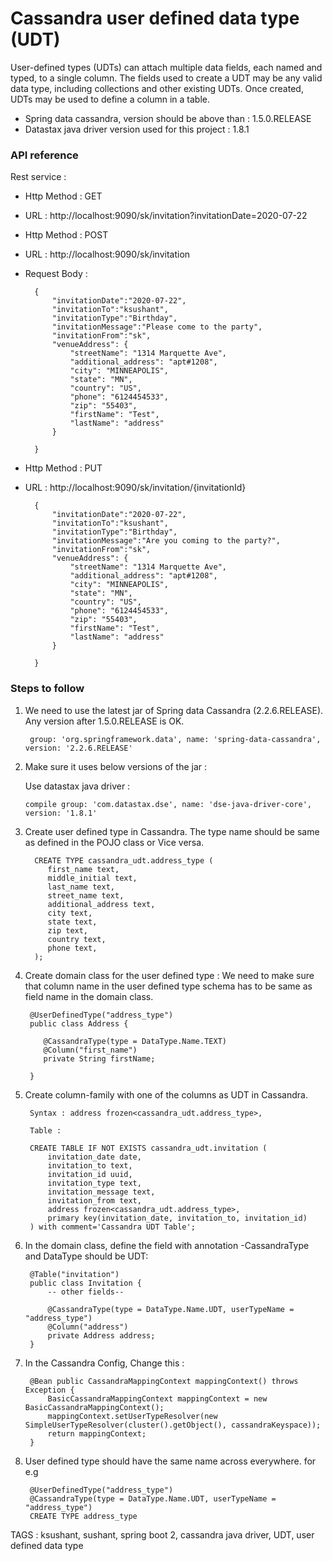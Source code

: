 # Cassandra user defined data type (UDT)
User-defined types (UDTs) can attach multiple data fields, each named and typed, to a single column. 
The fields used to create a UDT may be any valid data type, including collections and other existing UDTs. 
Once created, UDTs may be used to define a column in a table.
 
 * Spring data cassandra, version should be above than : 1.5.0.RELEASE
 * Datastax java driver version used for this project : 1.8.1

### API reference

Rest service : 

* Http Method : GET
* URL : http://localhost:9090/sk/invitation?invitationDate=2020-07-22

* Http Method : POST
* URL : http://localhost:9090/sk/invitation
* Request Body :

        {
            "invitationDate":"2020-07-22",
            "invitationTo":"ksushant",
            "invitationType":"Birthday",
            "invitationMessage":"Please come to the party",
            "invitationFrom":"sk",
            "venueAddress": {
                "streetName": "1314 Marquette Ave",
                "additional_address": "apt#1208",
                "city": "MINNEAPOLIS",
                "state": "MN",
                "country": "US",
                "phone": "6124454533",
                "zip": "55403",
                "firstName": "Test",
                "lastName": "address"
            }
        
        }

* Http Method : PUT
* URL : http://localhost:9090/sk/invitation/{invitationId}

        {
            "invitationDate":"2020-07-22",
            "invitationTo":"ksushant",
            "invitationType":"Birthday",
            "invitationMessage":"Are you coming to the party?",
            "invitationFrom":"sk",
            "venueAddress": {
                "streetName": "1314 Marquette Ave",
                "additional_address": "apt#1208",
                "city": "MINNEAPOLIS",
                "state": "MN",
                "country": "US",
                "phone": "6124454533",
                "zip": "55403",
                "firstName": "Test",
                "lastName": "address"
            }
        
        }


### Steps to follow 

1. We need to use the latest jar of Spring data Cassandra (2.2.6.RELEASE). Any version after 1.5.0.RELEASE is OK.

        group: 'org.springframework.data', name: 'spring-data-cassandra', version: '2.2.6.RELEASE'

2. Make sure it uses below versions of the jar :

   Use datastax java driver : 
   
       compile group: 'com.datastax.dse', name: 'dse-java-driver-core', version: '1.8.1' 
   
3. Create user defined type in Cassandra. The type name should be same as defined in the POJO class or Vice versa. 
   
         CREATE TYPE cassandra_udt.address_type (
            first_name text,
            middle_initial text,
            last_name text,
            street_name text,
            additional_address text,
            city text,
            state text,
            zip text,
            country text,
            phone text,
         );

4. Create domain class for the user defined type : We need to make sure that column name in the user defined type 
   schema has to be same as field name in the domain class.

        @UserDefinedType("address_type")
        public class Address {
        
           @CassandraType(type = DataType.Name.TEXT)
           @Column("first_name")
           private String firstName;
           
        }   
    
5. Create column-family with one of the columns as UDT in Cassandra. 

        Syntax : address frozen<cassandra_udt.address_type>,

        Table :
        
        CREATE TABLE IF NOT EXISTS cassandra_udt.invitation (
            invitation_date date,
            invitation_to text,
            invitation_id uuid,
            invitation_type text,
            invitation_message text,
            invitation_from text,
            address frozen<cassandra_udt.address_type>,
            primary key(invitation_date, invitation_to, invitation_id)
        ) with comment='Cassandra UDT Table';

5. In the domain class, define the field with annotation -CassandraType and DataType should be UDT:

        @Table("invitation") 
        public class Invitation { 
            -- other fields-- 
            
            @CassandraType(type = DataType.Name.UDT, userTypeName = "address_type")
            @Column("address")
            private Address address; 
        }

7. In the Cassandra Config, Change this :

        @Bean public CassandraMappingContext mappingContext() throws Exception { 
            BasicCassandraMappingContext mappingContext = new BasicCassandraMappingContext(); 
            mappingContext.setUserTypeResolver(new SimpleUserTypeResolver(cluster().getObject(), cassandraKeyspace)); 
            return mappingContext; 
        }

8. User defined type should have the same name across everywhere. for e.g

        @UserDefinedType("address_type")
        @CassandraType(type = DataType.Name.UDT, userTypeName = "address_type")
        CREATE TYPE address_type
  
  
  TAGS : ksushant, sushant, spring boot 2, cassandra java driver, UDT, user defined data type